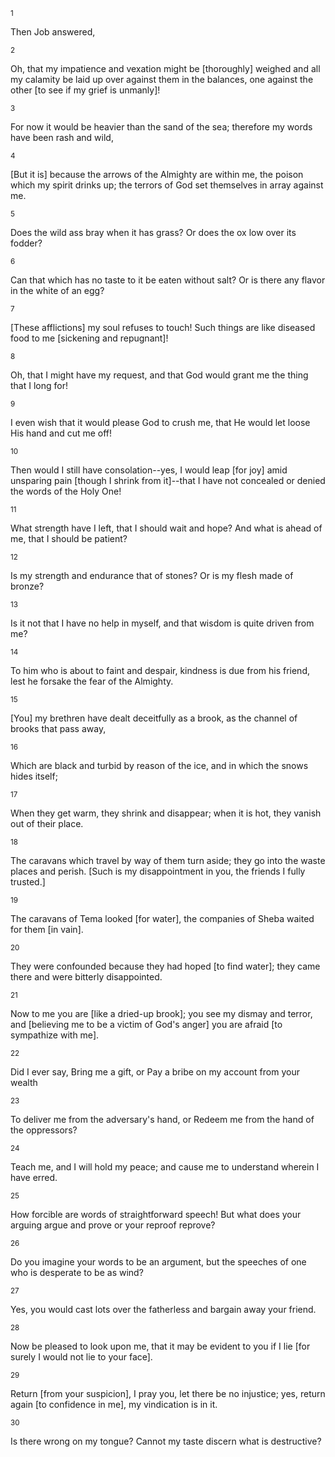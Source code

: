 <sup>1</sup> 

Then Job answered, 

<sup>2</sup> 

Oh, that my impatience and vexation might be [thoroughly] weighed and all my calamity be laid up over against them in the balances, one against the other [to see if my grief is unmanly]! 

<sup>3</sup> 

For now it would be heavier than the sand of the sea; therefore my words have been rash and wild, 

<sup>4</sup> 

[But it is] because the arrows of the Almighty are within me, the poison which my spirit drinks up; the terrors of God set themselves in array against me. 

<sup>5</sup> 

Does the wild ass bray when it has grass? Or does the ox low over its fodder? 

<sup>6</sup> 

Can that which has no taste to it be eaten without salt? Or is there any flavor in the white of an egg? 

<sup>7</sup> 

[These afflictions] my soul refuses to touch! Such things are like diseased food to me [sickening and repugnant]! 

<sup>8</sup> 

Oh, that I might have my request, and that God would grant me the thing that I long for! 

<sup>9</sup> 

I even wish that it would please God to crush me, that He would let loose His hand and cut me off! 

<sup>10</sup> 

Then would I still have consolation--yes, I would leap [for joy] amid unsparing pain [though I shrink from it]--that I have not concealed or denied the words of the Holy One! 

<sup>11</sup> 

What strength have I left, that I should wait and hope? And what is ahead of me, that I should be patient? 

<sup>12</sup> 

Is my strength and endurance that of stones? Or is my flesh made of bronze? 

<sup>13</sup> 

Is it not that I have no help in myself, and that wisdom is quite driven from me? 

<sup>14</sup> 

To him who is about to faint and despair, kindness is due from his friend, lest he forsake the fear of the Almighty. 

<sup>15</sup> 

[You] my brethren have dealt deceitfully as a brook, as the channel of brooks that pass away, 

<sup>16</sup> 

Which are black and turbid by reason of the ice, and in which the snows hides itself; 

<sup>17</sup> 

When they get warm, they shrink and disappear; when it is hot, they vanish out of their place. 

<sup>18</sup> 

The caravans which travel by way of them turn aside; they go into the waste places and perish. [Such is my disappointment in you, the friends I fully trusted.] 

<sup>19</sup> 

The caravans of Tema looked [for water], the companies of Sheba waited for them [in vain]. 

<sup>20</sup> 

They were confounded because they had hoped [to find water]; they came there and were bitterly disappointed. 

<sup>21</sup> 

Now to me you are [like a dried-up brook]; you see my dismay and terror, and [believing me to be a victim of God's anger] you are afraid [to sympathize with me]. 

<sup>22</sup> 

Did I ever say, Bring me a gift, or Pay a bribe on my account from your wealth 

<sup>23</sup> 

To deliver me from the adversary's hand, or Redeem me from the hand of the oppressors? 

<sup>24</sup> 

Teach me, and I will hold my peace; and cause me to understand wherein I have erred. 

<sup>25</sup> 

How forcible are words of straightforward speech! But what does your arguing argue and prove or your reproof reprove? 

<sup>26</sup> 

Do you imagine your words to be an argument, but the speeches of one who is desperate to be as wind? 

<sup>27</sup> 

Yes, you would cast lots over the fatherless and bargain away your friend. 

<sup>28</sup> 

Now be pleased to look upon me, that it may be evident to you if I lie [for surely I would not lie to your face]. 

<sup>29</sup> 

Return [from your suspicion], I pray you, let there be no injustice; yes, return again [to confidence in me], my vindication is in it. 

<sup>30</sup> 

Is there wrong on my tongue? Cannot my taste discern what is destructive?